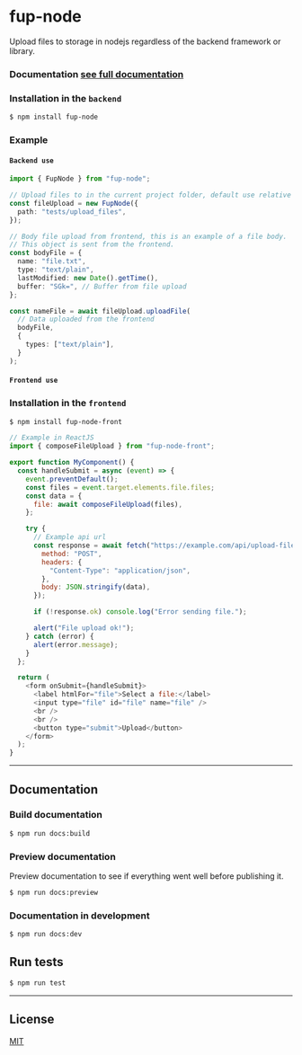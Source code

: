 # fup-node

Upload files to storage in nodejs regardless of the backend framework or library.

### Documentation [see full documentation](https://daniel1zzz.github.io/fup-node/)

### Installation in the `backend`

```sh
$ npm install fup-node
```

### **Example**

#### `Backend use`

```typescript
import { FupNode } from "fup-node";

// Upload files to in the current project folder, default use relative path
const fileUpload = new FupNode({
  path: "tests/upload_files",
});

// Body file upload from frontend, this is an example of a file body.
// This object is sent from the frontend.
const bodyFile = {
  name: "file.txt",
  type: "text/plain",
  lastModified: new Date().getTime(),
  buffer: "SGk=", // Buffer from file upload
};

const nameFile = await fileUpload.uploadFile(
  // Data uploaded from the frontend
  bodyFile,
  {
    types: ["text/plain"],
  }
);
```

#### `Frontend use`

### Installation in the `frontend`

```sh
$ npm install fup-node-front
```

```javascript
// Example in ReactJS
import { composeFileUpload } from "fup-node-front";

export function MyComponent() {
  const handleSubmit = async (event) => {
    event.preventDefault();
    const files = event.target.elements.file.files;
    const data = {
      file: await composeFileUpload(files),
    };

    try {
      // Example api url
      const response = await fetch("https://example.com/api/upload-file", {
        method: "POST",
        headers: {
          "Content-Type": "application/json",
        },
        body: JSON.stringify(data),
      });

      if (!response.ok) console.log("Error sending file.");

      alert("File upload ok!");
    } catch (error) {
      alert(error.message);
    }
  };

  return (
    <form onSubmit={handleSubmit}>
      <label htmlFor="file">Select a file:</label>
      <input type="file" id="file" name="file" />
      <br />
      <br />
      <button type="submit">Upload</button>
    </form>
  );
}
```

---

## Documentation

### Build documentation

```sh
$ npm run docs:build
```

### Preview documentation

Preview documentation to see if everything went well before publishing it.

```sh
$ npm run docs:preview
```

### Documentation in development

```sh
$ npm run docs:dev
```

## Run tests

```sh
$ npm run test
```

---

## License

[MIT](LICENSE)
